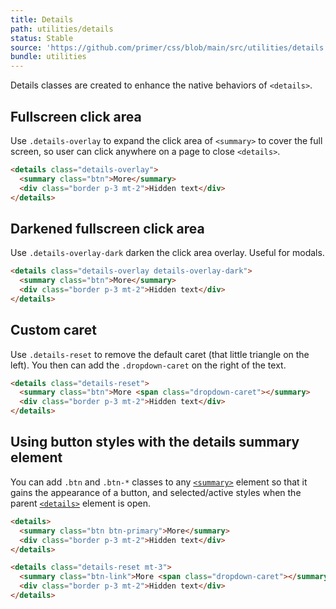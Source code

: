 ```yaml
---
title: Details
path: utilities/details
status: Stable
source: 'https://github.com/primer/css/blob/main/src/utilities/details.scss'
bundle: utilities
---
```


Details classes are created to enhance the native behaviors of `<details>`.

## Fullscreen click area

Use `.details-overlay` to expand the click area of `<summary>` to cover the full screen, so user can click anywhere on a page to close `<details>`.

```html live
<details class="details-overlay">
  <summary class="btn">More</summary>
  <div class="border p-3 mt-2">Hidden text</div>
</details>
```

## Darkened fullscreen click area

Use `.details-overlay-dark` darken the click area overlay. Useful for modals.

```html live
<details class="details-overlay details-overlay-dark">
  <summary class="btn">More</summary>
  <div class="border p-3 mt-2">Hidden text</div>
</details>
```

## Custom caret

Use `.details-reset` to remove the default caret (that little triangle on the left). You then can add the `.dropdown-caret` on the right of the text.

```html live
<details class="details-reset">
  <summary class="btn">More <span class="dropdown-caret"></summary>
  <div class="border p-3 mt-2">Hidden text</div>
</details>
```

## Using button styles with the details summary element

You can add `.btn` and `.btn-*` classes to any [`<summary>`](https://developer.mozilla.org/en-US/docs/Web/HTML/Element/summary) element so that it gains the appearance of a button, and selected/active styles when the parent [`<details>`](https://developer.mozilla.org/en-US/docs/Web/HTML/Element/details) element is open.

```html live
<details>
  <summary class="btn btn-primary">More</summary>
  <div class="border p-3 mt-2">Hidden text</div>
</details>

<details class="details-reset mt-3">
  <summary class="btn-link">More <span class="dropdown-caret"></summary>
  <div class="border p-3 mt-2">Hidden text</div>
</details>
```
